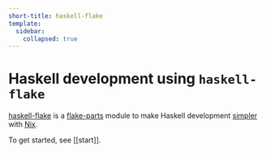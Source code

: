 ```yaml
---
short-title: haskell-flake
template:
  sidebar:
    collapsed: true
---
```


# Haskell development using `haskell-flake`

[haskell-flake](https://github.com/srid/haskell-flake) is a [flake-parts](https://flake.parts/) module to make Haskell development [simpler](start.md#under-the-hood) with [Nix](https://nixos.asia/en/nix).

To get started, see [[start]].

